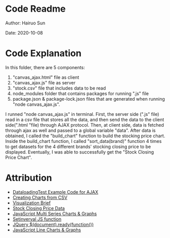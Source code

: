 # Code Readme
Author: Hairuo Sun

Date: 2020-10-08

# Code Explanation
In this folder, there are 5 components:
1. "canvas_ajax.html" file as client
2. "canvas_ajax.js" file as server
3. "stock.csv" file that includes data to be read
4. node_modules folder that contains packages for running ".js" file
5. package.json & package-lock.json files that are generated when running "node canvas_ajax.js".

I runned "node canvas_ajax.js" in terminal. First, the server side (".js" file) read in a csv file that stores all the data, and then send the data to the client side(".html "file) through AJAX protocol. Then, at client side, data is fetched through ajax as well and passed to a global variable "data". After data is obtained, I called the "build_chart" function to build the stocking price chart. Inside the build_chart function, I called "sort_data(brand)" function 4 times to get datasets for the 4 different brands' stocking closing price to be displayed. Eventually, I was able to successfully get the "Stock Closing Price Chart".


# Attribution
* [DataloadingTest Example Code for AJAX](https://github.com/BU-EC444/code-examples/tree/master/DataLoadingTest)
* [Creating Charts from CSV](https://canvasjs.com/docs/charts/how-to/create-charts-from-csv/)
* [Visualization Brief](http://whizzer.bu.edu/briefs/design-patterns/dp-visual)
* [Stock Closing Price Data](http://whizzer.bu.edu/skills/stocks-csv.txt)
* [JavaScript Multi Series Charts & Graphs](https://canvasjs.com/javascript-charts/multi-series-chart/)
* [Setinverval JS function](https://www.w3schools.com/jsref/met_win_setinterval.asp)
* [JQuery $(document).ready(function())](https://api.jquery.com/ready/)
* [JavaScript Line Charts & Graphs](https://canvasjs.com/html5-javascript-line-chart/)
